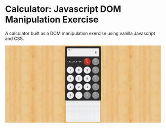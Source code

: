 # Calculator: Javascript DOM Manipulation Exercise

A calculator built as a DOM manipulation exercise using vanilla Javascript and CSS.

![Calculator](screenshots/screenshot-1.webp)

